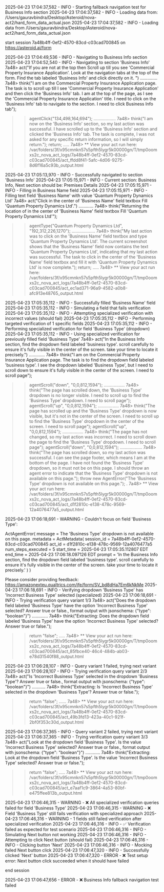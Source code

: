 2025-04-23 17:04:37,582 - INFO - Starting fallback navigation test for Business Info section
2025-04-23 17:04:37,582 - INFO - Loading data from: /Users/gauravbindra/Desktop/Asteroid/nova-act2/hard_form_data_actual.json
2025-04-23 17:04:37,582 - INFO - Loading data from /Users/gauravbindra/Desktop/Asteroid/nova-act2/hard_form_data_actual.json

start session 7a48b4ff-0ef2-4570-83cd-c03cad700845 on https://asteroid.ai/form

2025-04-23 17:04:49,536 - INFO - Navigating to Business Info section
2025-04-23 17:04:52,540 - INFO - Navigating to section 'Business Info'
7a48> act("If you are not at the top then Scroll up till you see 'Commercial Property Insurance Application'. Look at the navigation tabs at the top of the form. Find the tab labeled 'Business Info' and click directly on it. ")
..............
7a48> think("I am on the Commercial Property Insurance Application page. The task is to scroll up till I see 'Commercial Property Insurance Application' and then click the 'Business Info' tab. I am at the top of the page, as I see the 'Commercial Property Insurance Application' title. I need to click on the 'Business Info' tab to navigate to the section. I need to click Business Info tab");
>> agentClick("<box>134,498,164,694</box>");
..................
7a48> think("I am now on the 'Business Info' section, so my last action was successful. I have scrolled up to the 'Business Info' section and clicked the 'Business Info' tab. The task is complete, I was not asked for any specific return information, so I will simply return.");
>> return;
.....
7a48> ** View your act run here: /var/folders/3f/x95cmnkn57s5pfth5lygr5k00000gn/T/tmp0oomxs2c_nova_act_logs/7a48b4ff-0ef2-4570-83cd-c03cad700845/act_ffdd8f41-5afc-4d06-9275-8d6f16a5c93b_output.html

2025-04-23 17:05:13,970 - INFO - Successfully navigated to section 'Business Info'
2025-04-23 17:05:15,971 - INFO - Current section: Business Info, Next section should be: Premises Details
2025-04-23 17:05:15,971 - INFO - Filling in Business Name field
2025-04-23 17:05:15,971 - INFO - Filling text field 'Business Name' with value 'Quantum Property Dynamics Ltd'
7a48> act("Click in the center of 'Business Name' field textbox Fill 'Quantum Property Dynamics Ltd'.")
............
7a48> think("Returning the location of in the center of 'Business Name' field textbox Fill 'Quantum Property Dynamics Ltd'");
>> agentType("Quantum Property Dynamics Ltd", "<box>192,312,226,1270</box>");
...................
7a48> think("My last action was to click on the 'Business Name' field textbox and type 'Quantum Property Dynamics Ltd'. The current screenshot shows that the 'Business Name' field now contains the text 'Quantum Property Dynamics Ltd', indicating that my last action was successful. The task to click in the center of the 'Business Name' field textbox and fill it with 'Quantum Property Dynamics Ltd' is now complete.");
>> return;
.....
7a48> ** View your act run here: /var/folders/3f/x95cmnkn57s5pfth5lygr5k00000gn/T/tmp0oomxs2c_nova_act_logs/7a48b4ff-0ef2-4570-83cd-c03cad700845/act_ec1ad371-96a9-4582-a0b8-afc913e48765_output.html

2025-04-23 17:05:35,112 - INFO - Successfully filled 'Business Name' field
2025-04-23 17:05:35,112 - INFO - Simulating a field that fails verification
2025-04-23 17:05:35,112 - INFO - Attempting specialized verification with incorrect values (should fail)
2025-04-23 17:05:35,112 - INFO - Performing targeted verification of 1 specific fields
2025-04-23 17:05:35,112 - INFO - Performing specialized verification for field 'Business Type' (dropdown)
2025-04-23 17:05:35,112 - INFO - Using specialized verification for previously filled field 'Business Type'
7a48> act("In the Business Info section, find the dropdown field labeled 'business type'. scroll carefully to ensure it's fully visible in the center of the screen. take your time to locate it precisely.")
.............
7a48> think("I am on the Commercial Property Insurance Application page. The task is to find the dropdown field labeled 'business type'. I see the dropdown labeled 'Business Type', but I need to scroll down to ensure it's fully visible in the center of the screen. I need to scroll page");
>> agentScroll("down", "<box>0,0,812,1594</box>");
.................
7a48> think("The page has scrolled down, the 'Business Type' dropdown is no longer visible. I need to scroll up to find the 'Business Type' dropdown. I need to scroll page");
>> agentScroll("up", "<box>0,0,812,1594</box>");
.................
7a48> think("The page has scrolled up and the 'Business Type' dropdown is now visible, but it's not in the center of the screen. I need to scroll up to find the 'Business Type' dropdown in the center of the screen. I need to scroll page");
>> agentScroll("up", "<box>0,0,812,1594</box>");
.................
7a48> think("The page has not changed, so my last action was incorrect. I need to scroll down the page to find the 'Business Type' dropdown. I need to scroll page");
>> agentScroll("down", "<box>0,0,812,1594</box>");
..................
7a48> think("The page has scrolled down, so my last action was successful. I can see the page footer, which means I am at the bottom of the page. I have not found the 'Business Type' dropdown, so it must not be on this page. I should throw an agent error to indicate that the 'Business Type' dropdown is not available on this page.");
>> throw new AgentError("The 'Business Type' dropdown is not available on this page.");
.
7a48> ** View your act run here: /var/folders/3f/x95cmnkn57s5pfth5lygr5k00000gn/T/tmp0oomxs2c_nova_act_logs/7a48b4ff-0ef2-4570-83cd-c03cad700845/act_d1f2810c-e138-478c-9569-12a4076477a5_output.html

2025-04-23 17:06:18,691 - WARNING - Couldn't focus on field 'Business Type': 

ActAgentError(
    message = The 'Business Type' dropdown is not available on this page.
    metadata = ActMetadata(
        session_id = 7a48b4ff-0ef2-4570-83cd-c03cad700845
        act_id = d1f2810c-e138-478c-9569-12a4076477a5
        num_steps_executed = 5
        start_time = 2025-04-23 17:05:35.112807 EDT
        end_time = 2025-04-23 17:06:18.097126 EDT
        prompt = 'In the Business Info section, find the dropdown field labeled 'business type'. scroll carefully to ensure it's fully visible in the center of the screen. take your time to locate it precisely.'
    )
)

Please consider providing feedback: https://amazonexteu.qualtrics.com/jfe/form/SV_bd8dHa7Em6kNkMe
2025-04-23 17:06:18,691 - INFO - Verifying dropdown 'Business Type' has 'Incorrect Business Type' selected (specialized)
2025-04-23 17:06:18,691 - INFO - Trying verification query variant 1/3
7a48> act("Does the dropdown field labeled 'Business Type' have the option 'Incorrect Business Type' selected? Answer true or false., format output with jsonschema: {"type": "boolean"}")
.............
7a48> think("Extracting:  Does the dropdown field labeled 'Business Type' have the option 'Incorrect Business Type' selected? Answer true or false.");
>> return "false";
.....
7a48> ** View your act run here: /var/folders/3f/x95cmnkn57s5pfth5lygr5k00000gn/T/tmp0oomxs2c_nova_act_logs/7a48b4ff-0ef2-4570-83cd-c03cad700845/act_85fbce40-46c4-484b-ab03-e78d31540f88_output.html

2025-04-23 17:06:28,107 - INFO - Query variant 1 failed, trying next variant
2025-04-23 17:06:28,107 - INFO - Trying verification query variant 2/3
7a48> act("Is 'Incorrect Business Type' selected in the dropdown 'Business Type'? Answer true or false., format output with jsonschema: {"type": "boolean"}")
...........
7a48> think("Extracting:  Is 'Incorrect Business Type' selected in the dropdown 'Business Type'? Answer true or false.");
>> return "false";
......
7a48> ** View your act run here: /var/folders/3f/x95cmnkn57s5pfth5lygr5k00000gn/T/tmp0oomxs2c_nova_act_logs/7a48b4ff-0ef2-4570-83cd-c03cad700845/act_49b3fd13-423a-40c1-921f-2bf0f353c30d_output.html

2025-04-23 17:06:37,365 - INFO - Query variant 2 failed, trying next variant
2025-04-23 17:06:37,365 - INFO - Trying verification query variant 3/3
7a48> act("Look at the dropdown field 'Business Type'. Is the value 'Incorrect Business Type' selected? Answer true or false., format output with jsonschema: {"type": "boolean"}")
............
7a48> think("Extracting: Look at the dropdown field 'Business Type'. Is the value 'Incorrect Business Type' selected? Answer true or false.");
>> return "false";
.....
7a48> ** View your act run here: /var/folders/3f/x95cmnkn57s5pfth5lygr5k00000gn/T/tmp0oomxs2c_nova_act_logs/7a48b4ff-0ef2-4570-83cd-c03cad700845/act_e7aaf1c9-3864-4a53-80bf-e475ffee813b_output.html

2025-04-23 17:06:46,315 - WARNING - ❌ All specialized verification queries failed for field 'Business Type'
2025-04-23 17:06:46,315 - WARNING - ❌ Field 'Business Type' still fails verification with specialized approach
2025-04-23 17:06:46,316 - WARNING - 1 fields still failed verification after specialized verification
2025-04-23 17:06:46,316 - INFO - ✅ Verification failed as expected for test scenario
2025-04-23 17:06:46,316 - INFO - Simulating Next button not working
2025-04-23 17:06:46,316 - INFO - Attempting to click Next button (should fail)
2025-04-23 17:06:46,316 - INFO - Clicking button 'Next'
2025-04-23 17:06:46,316 - INFO - Mocking failed Next button click
2025-04-23 17:06:47,320 - INFO - Successfully clicked 'Next' button
2025-04-23 17:06:47,320 - ERROR - ❌ Test setup error: Next button click succeeded when it should have failed

end session

2025-04-23 17:06:47,656 - ERROR - ❌ Business Info fallback navigation test failed
